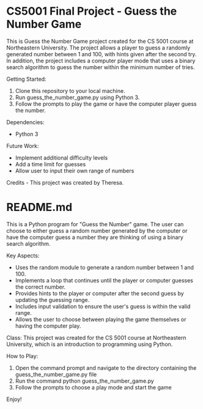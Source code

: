 # CS5001 Final Project - Guess the Number Game

This is Guess the Number Game project created for the CS 5001 course at Northeastern University.
The project allows a player to guess a randomly generated number between 1 and 100, with hints given after the second try. In addition, the project includes a computer player mode that uses a binary search algorithm to guess the number within the minimum number of tries. 

Getting Started:
1. Clone this repository to your local machine.
2. Run guess_the_number_game.py using Python 3. 
3. Follow the prompts to play the game or have the computer player guess the number. 

Dependencies:
- Python 3 

Future Work:
- Implement additional difficulty levels
- Add a time limit for guesses
- Allow user to input their own range of numbers 

Credits - This project was created by Theresa. 

# README.md

This is a Python program for "Guess the Number" game. The user can choose to either guess a random number generated by the computer or have the computer guess a number they are thinking of using a binary search algorithm.

Key Aspects:
- Uses the random module to generate a random number between 1 and 100.
- Implements a loop that continues until the player or computer guesses the correct number.
- Provides hints to the player or computer after the second guess by updating the guessing range.
- Includes input validation to ensure the user's guess is within the valid range.
- Allows the user to choose between playing the game themselves or having the computer play.

Class:
This project was created for the CS 5001 course at Northeastern University, which is an introduction to programming using Python.

How to Play:
1. Open the command prompt and navigate to the directory containing the guess_the_number_game.py file
2. Run the command python guess_the_number_game.py
3. Follow the prompts to choose a play mode and start the game

Enjoy!
